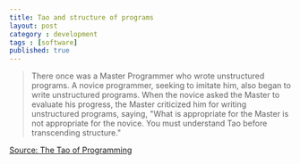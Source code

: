 ```yaml
---
title: Tao and structure of programs
layout: post
category : development
tags : [software]
published: true
---
```


>There once was a Master Programmer who wrote unstructured programs. A novice programmer, seeking to imitate him, also began to write unstructured programs. When the novice asked the Master to evaluate his progress, the Master criticized him for writing unstructured programs, saying, "What is appropriate for the Master is not appropriate for the novice. You must understand Tao before transcending structure."

[Source: The Tao of Programming](http://www.mit.edu/~xela/tao.html)

